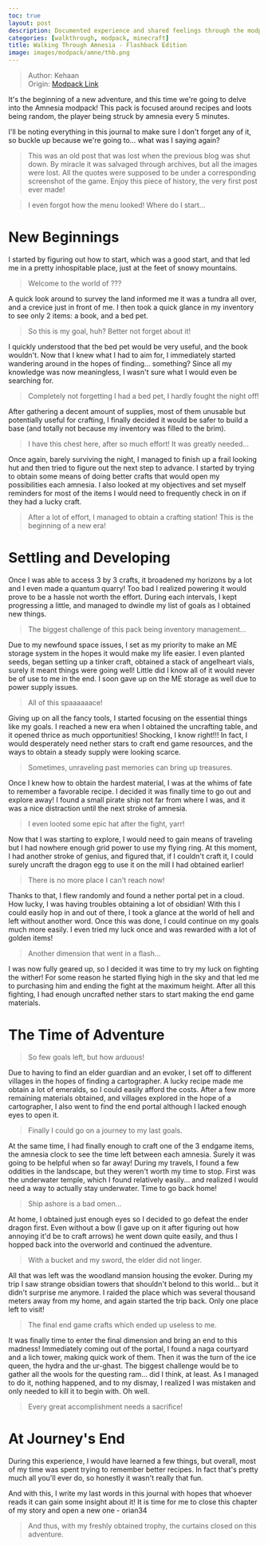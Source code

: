 ```yaml
---
toc: true
layout: post
description: Documented experience and shared feelings through the modpack.
categories: [walkthrough, modpack, minecraft]
title: Walking Through Amnesia - Flashback Edition
image: images/modpack/amne/thb.png
---
```

>Author: Kehaan  
Origin: [Modpack Link](https://www.curseforge.com/minecraft/modpacks/amnesia)

It's the beginning of a new adventure, and this time we're going to delve into the Amnesia modpack! This pack is focused around recipes and loots being random, the player being struck by amnesia every 5 minutes.

I'll be noting everything in this journal to make sure I don't forget any of it, so buckle up because we're going to... what was I saying again?
>This was an old post that was lost when the previous blog was shut down. By miracle it was salvaged through archives, but all the images were lost. All the quotes were supposed to be under a corresponding screenshot of the game. Enjoy this piece of history, the very first post ever made!

>I even forgot how the menu looked! Where do I start...

# New Beginnings
I started by figuring out how to start, which was a good start, and that led me in a pretty inhospitable place, just at the feet of snowy mountains.
>Welcome to the world of ???

A quick look around to survey the land informed me it was a tundra all over, and a crevice just in front of me. I then took a quick glance in my inventory to see only 2 items: a book, and a bed pet.
>So this is my goal, huh? Better not forget about it!

I quickly understood that the bed pet would be very useful, and the book wouldn't. Now that I knew what I had to aim for, I immediately started wandering around in the hopes of finding... something? Since all my knowledge was now meaningless, I wasn't sure what I would even be searching for.
>Completely not forgetting I had a bed pet, I hardly fought the night off!

After gathering a decent amount of supplies, most of them unusable but potentially useful for crafting, I finally decided it would be safer to build a base (and totally not because my inventory was filled to the brim).
>I have this chest here, after so much effort! It was greatly needed...

Once again, barely surviving the night, I managed to finish up a frail looking hut and then tried to figure out the next step to advance. I started by trying to obtain some means of doing better crafts that would open my possibilities each amnesia. I also looked at my objectives and set myself reminders for most of the items I would need to frequently check in on if they had a lucky craft.
>After a lot of effort, I managed to obtain a crafting station! This is the beginning of a new era!

# Settling and Developing
Once I was able to access 3 by 3 crafts, it broadened my horizons by a lot and I even made a quantum quarry! Too bad I realized powering it would prove to be a hassle not worth the effort. During each intervals, I kept progressing a little, and managed to dwindle my list of goals as I obtained new things.
>The biggest challenge of this pack being inventory management...

Due to my newfound space issues, I set as my priority to make an ME storage system in the hopes it would make my life easier. I even planted seeds, began setting up a tinker craft, obtained a stack of angelheart vials, surely it meant things were going well! Little did I know all of it would never be of use to me in the end. I soon gave up on the ME storage as well due to power supply issues.
>All of this spaaaaaace!

Giving up on all the fancy tools, I started focusing on the essential things like my goals. I reached a new era when I obtained the uncrafting table, and it opened thrice as much opportunities! Shocking, I know right!!! In fact, I would desperately need nether stars to craft end game resources, and the ways to obtain a steady supply were looking scarce.
>Sometimes, unraveling past memories can bring up treasures.

Once I knew how to obtain the hardest material, I was at the whims of fate to remember a favorable recipe. I decided it was finally time to go out and explore away! I found a small pirate ship not far from where I was, and it was a nice distraction until the next stroke of amnesia.
>I even looted some epic hat after the fight, yarr!

Now that I was starting to explore, I would need to gain means of traveling but I had nowhere enough grid power to use my flying ring. At this moment, I had another stroke of genius, and figured that, if I couldn't craft it, I could surely uncraft the dragon egg to use it on the mill I had obtained earlier!
>There is no more place I can't reach now!

Thanks to that, I flew randomly and found a nether portal pet in a cloud. How lucky, I was having troubles obtaining a lot of obsidian! With this I could easily hop in and out of there, I took a glance at the world of hell and left without another word. Once this was done, I could continue on my goals much more easily. I even tried my luck once and was rewarded with a lot of golden items!
>Another dimension that went in a flash...

I was now fully geared up, so I decided it was time to try my luck on fighting the wither! For some reason he started flying high in the sky and that led me to purchasing him and ending the fight at the maximum height. After all this fighting, I had enough uncrafted nether stars to start making the end game materials.

# The Time of Adventure
>So few goals left, but how arduous!

Due to having to find an elder guardian and an evoker, I set off to different villages in the hopes of finding a cartographer. A lucky recipe made me obtain a lot of emeralds, so I could easily afford the costs. After a few more remaining materials obtained, and villages explored in the hope of a cartographer, I also went to find the end portal although I lacked enough eyes to open it.
>Finally I could go on a journey to my last goals.

At the same time, I had finally enough to craft one of the 3 endgame items, the amnesia clock to see the time left between each amnesia. Surely it was going to be helpful when so far away! During my travels, I found a few oddities in the landscape, but they weren't worth my time to stop. First was the underwater temple, which I found relatively easily...  and realized I would need a way to actually stay underwater. Time to go back home!
>Ship ashore is a bad omen...

At home, I obtained just enough eyes so I decided to go defeat the ender dragon first. Even without a bow (I gave up on it after figuring out how annoying it'd be to craft arrows) he went down quite easily, and thus I hopped back into the overworld and continued the adventure.
>With a bucket and my sword, the elder did not linger.

All that was left was the woodland mansion housing the evoker. During my trip I saw strange obsidian towers that shouldn't belond to this world... but it didn't surprise me anymore. I raided the place which was several thousand meters away from my home, and again started the trip back. Only one place left to visit!
>The final end game crafts which ended up useless to me.

It was finally time to enter the final dimension and bring an end to this madness! Immediately coming out of the portal, I found a naga courtyard and a lich tower, making quick work of them. Then it was the turn of the ice queen, the hydra and the ur-ghast. The biggest challenge would be to gather all the wools for the questing ram... did I think, at least. As I managed to do it, nothing happened, and to my dismay, I realized I was mistaken and only needed to kill it to begin with. Oh well.
>Every great accomplishment needs a sacrifice!

# At Journey's End
During this experience, I would have learned a few things, but overall, most of my time was spent trying to remember better recipes. In fact that's pretty much all you'll ever do, so honestly it wasn't really that fun.

And with this, I write my last words in this journal with hopes that whoever reads it can gain some insight about it! It is time for me to close this chapter of my story and open a new one - orian34
>And thus, with my freshly obtained trophy, the curtains closed on this adventure.

<script src="https://utteranc.es/client.js"
        repo="orian34/travelogues"
        issue-term="title"
        label="Comment"
        theme="github-dark"
        crossorigin="anonymous"
        async>
</script>
